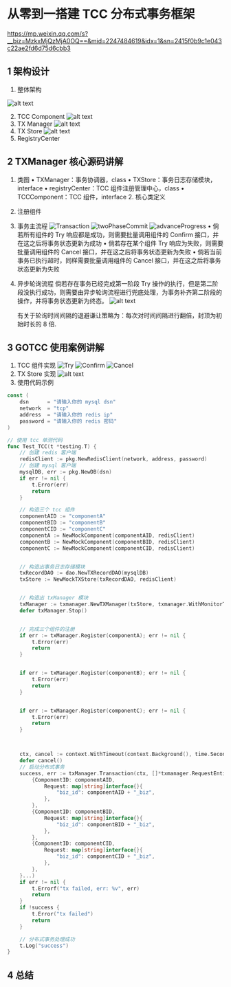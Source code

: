 # 从零到一搭建 TCC 分布式事务框架

https://mp.weixin.qq.com/s?__biz=MzkxMjQzMjA0OQ==&mid=2247484619&idx=1&sn=2415f0b9c1e043c22ae2fd6d75d6cbb3

## 1 架构设计

1. 整体架构

![alt text](image.png)

2. TCC Component
   ![alt text](image-1.png)
3. TX Manager
   ![alt text](image-2.png)
4. TX Store
   ![alt text](image-3.png)
5. RegistryCenter

## 2 TXManager 核心源码讲解

1. 类图
   • TXManager：事务协调器，class
   • TXStore：事务日志存储模块，interface
   • registryCenter：TCC 组件注册管理中心，class
   • TCCComponent：TCC 组件，interface 2. 核心类定义
2. 注册组件
3. 事务主流程
   ![Transaction](image-4.png)
   ![twoPhaseCommit](image-5.png)
   ![advanceProgress](image-6.png)
   • 倘若所有组件的 Try 响应都是成功，则需要批量调用组件的 Confirm 接口，并在这之后将事务状态更新为成功
   • 倘若存在某个组件 Try 响应为失败，则需要批量调用组件的 Cancel 接口，并在这之后将事务状态更新为失败
   • 倘若当前事务已执行超时，同样需要批量调用组件的 Cancel 接口，并在这之后将事务状态更新为失败

4. 异步轮询流程
   倘若存在事务已经完成第一阶段 Try 操作的执行，但是第二阶段没执行成功，则需要由异步轮询流程进行兜底处理，为事务补齐第二阶段的操作，并将事务状态更新为终态。
   ![alt text](image-7.png)

   有关于轮询时间间隔的退避谦让策略为：每次对时间间隔进行翻倍，封顶为初始时长的 8 倍.

## 3 GOTCC 使用案例讲解

1. TCC 组件实现
   ![Try](image-8.png)
   ![Confirm](image-9.png)
   ![Cancel](image-10.png)
2. TX Store 实现
   ![alt text](image-11.png)
3. 使用代码示例

```go
const (
    dsn      = "请输入你的 mysql dsn"
    network  = "tcp"
    address  = "请输入你的 redis ip"
    password = "请输入你的 redis 密码"
)

// 使用 tcc 单测代码
func Test_TCC(t *testing.T) {
    // 创建 redis 客户端
    redisClient := pkg.NewRedisClient(network, address, password)
    // 创建 mysql 客户端
    mysqlDB, err := pkg.NewDB(dsn)
    if err != nil {
        t.Error(err)
        return
    }

    // 构造三个 tcc 组件
    componentAID := "componentA"
    componentBID := "componentB"
    componentCID := "componentC"
    componentA := NewMockComponent(componentAID, redisClient)
    componentB := NewMockComponent(componentBID, redisClient)
    componentC := NewMockComponent(componentCID, redisClient)


    // 构造出事务日志存储模块
    txRecordDAO := dao.NewTXRecordDAO(mysqlDB)
    txStore := NewMockTXStore(txRecordDAO, redisClient)


    // 构造出 txManager 模块
    txManager := txmanager.NewTXManager(txStore, txmanager.WithMonitorTick(time.Second))
    defer txManager.Stop()


    // 完成三个组件的注册
    if err := txManager.Register(componentA); err != nil {
        t.Error(err)
        return
    }


    if err := txManager.Register(componentB); err != nil {
        t.Error(err)
        return
    }


    if err := txManager.Register(componentC); err != nil {
        t.Error(err)
        return
    }



    ctx, cancel := context.WithTimeout(context.Background(), time.Second*30)
    defer cancel()
    // 启动分布式事务
    success, err := txManager.Transaction(ctx, []*txmanager.RequestEntity{
        {ComponentID: componentAID,
            Request: map[string]interface{}{
                "biz_id": componentAID + "_biz",
            },
        },
        {ComponentID: componentBID,
            Request: map[string]interface{}{
                "biz_id": componentBID + "_biz",
            },
        },
        {ComponentID: componentCID,
            Request: map[string]interface{}{
                "biz_id": componentCID + "_biz",
            },
        },
    }...)
    if err != nil {
        t.Errorf("tx failed, err: %v", err)
        return
    }
    if !success {
        t.Error("tx failed")
        return
    }

    // 分布式事务处理成功
    t.Log("success")
}
```

## 4 总结
